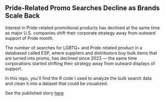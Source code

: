 ## Pride-Related Promo Searches Decline as Brands Scale Back ## 

Interest in Pride-related promotional products has declined at the same time as major U.S. companies shift their corporate strategy away from outward support of Pride month.

The number of searches for LGBTQ+ and Pride-related product in a databased called ESP, where suppliers and distributors buy bulk items that are turned into promo, has declined since 2023 — the same time corporations started shifting their strategy away from outward displays of support. 

In this repo, you'll find the R code I used to analyze the bulk search data and clean it into a dataset that could be visualized. 

See the published story <a href="https://members.asicentral.com/news/strategy/july-2025/pride-related-promo-searches-decline-as-brands-scale-back/" target=_blank> here</a>

